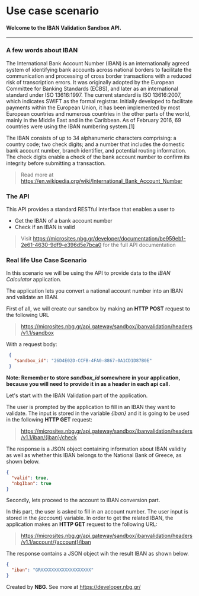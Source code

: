 # Use case scenario
#### Welcome to the IBAN Validation Sandbox API.

------------------------------------------------------------------------------------------
### A few words about IBAN
The International Bank Account Number (IBAN) is an internationally agreed system of identifying bank accounts across national borders to facilitate the communication and processing of cross border transactions with a reduced risk of transcription errors. It was originally adopted by the European Committee for Banking Standards (ECBS), and later as an international standard under ISO 13616:1997. The current standard is ISO 13616:2007, which indicates SWIFT as the formal registrar. Initially developed to facilitate payments within the European Union, it has been implemented by most European countries and numerous countries in the other parts of the world, mainly in the Middle East and in the Caribbean. As of February 2016, 69 countries were using the IBAN numbering system.[1]

The IBAN consists of up to 34 alphanumeric characters comprising: a country code; two check digits; and a number that includes the domestic bank account number, branch identifier, and potential routing information. The check digits enable a check of the bank account number to confirm its integrity before submitting a transaction.

> Read more at https://en.wikipedia.org/wiki/International_Bank_Account_Number

### The API
This API provides a standard RESTful interface that enables a user to
* Get the IBAN of a bank account number
* Check if an IBAN is valid

> Visit https://microsites.nbg.gr/developer/documentation/be959eb1-2e61-4630-9df9-e396d5e7bca0 for the full API documentation

### Real life Use Case Scenario
In this scenario we will be using the API to provide data to the *IBAN Calculator* application.

The application lets you convert a national account number into an IBAN and validate an IBAN.

First of all, we will create our sandbox by making an **HTTP POST** request to the following URL
> https://microsites.nbg.gr/api.gateway/sandbox/ibanvalidation/headers/v1.1/sandbox

With a request body:
```json
 {
   "sandbox_id": "26D4E02D-CCFB-4FA0-8867-0A1CD1D87B0E"
 }
``` 

**Note: Remember to store *sandbox_id* somewhere in your application, because you will need to provide it in as a header
in each api call.**

Let's start with the IBAN Validation part of the application.

The user is prompted by the application to fill in an IBAN they want to validate. The input is stored in the variable *{iban}* and it is going to be used in the following **HTTP GET** request:

> https://microsites.nbg.gr/api.gateway/sandbox/ibanvalidation/headers/v1.1/iban/{iban}/check

The response is a JSON object containing information about IBAN validity as well as whether this IBAN belongs to the National Bank of Greece, as shown below.

```json
{
  "valid": true,
  "nbgIban": true
}
```

Secondly, lets proceed to the account to IBAN conversion part.

In this part, the user is asked to fill in an account number. The user input is stored in the *{account}* variable.
In order to get the related IBAN, the application makes an **HTTP GET** request to the following URL:

> https://microsites.nbg.gr/api.gateway/sandbox/ibanvalidation/headers/v1.1/account/{account}/iban

The response contains a JSON object wih the result IBAN as shown below.
```json
{
  "iban": "GRXXXXXXXXXXXXXXXXXXX"
}
```


Created by **NBG**. 
See more at https://developer.nbg.gr/

